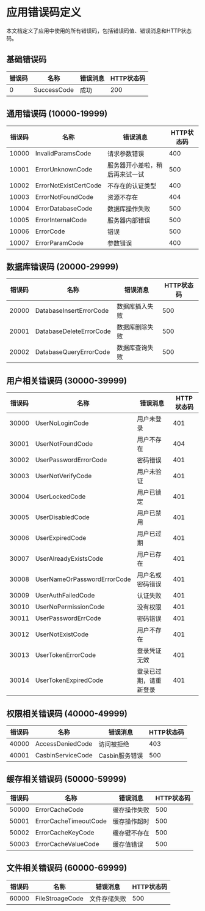 # 应用错误码定义

本文档定义了应用中使用的所有错误码，包括错误码值、错误消息和HTTP状态码。

## 基础错误码

| 错误码 | 名称 | 错误消息 | HTTP状态码 |
|------|------|--------|----------|
| 0 | SuccessCode | 成功 | 200 |

## 通用错误码 (10000-19999)

| 错误码 | 名称 | 错误消息 | HTTP状态码 |
|------|------|--------|----------|
| 10000 | InvalidParamsCode | 请求参数错误 | 400 |
| 10001 | ErrorUnknownCode | 服务器开小差啦，稍后再来试一试 | 500 |
| 10002 | ErrorNotExistCertCode | 不存在的认证类型 | 400 |
| 10003 | ErrorNotFoundCode | 资源不存在 | 404 |
| 10004 | ErrorDatabaseCode | 数据库操作失败 | 500 |
| 10005 | ErrorInternalCode | 服务器内部错误 | 500 |
| 10006 | ErrorCode | 错误 | 500 |
| 10007 | ErrorParamCode | 参数错误 | 400 |

## 数据库错误码 (20000-29999)

| 错误码 | 名称 | 错误消息 | HTTP状态码 |
|------|------|--------|----------|
| 20000 | DatabaseInsertErrorCode | 数据库插入失败 | 500 |
| 20001 | DatabaseDeleteErrorCode | 数据库删除失败 | 500 |
| 20002 | DatabaseQueryErrorCode | 数据库查询失败 | 500 |

## 用户相关错误码 (30000-39999)

| 错误码 | 名称 | 错误消息 | HTTP状态码 |
|------|------|--------|----------|
| 30000 | UserNoLoginCode | 用户未登录 | 401 |
| 30001 | UserNotFoundCode | 用户不存在 | 404 |
| 30002 | UserPasswordErrorCode | 密码错误 | 401 |
| 30003 | UserNotVerifyCode | 用户未验证 | 401 |
| 30004 | UserLockedCode | 用户已锁定 | 401 |
| 30005 | UserDisabledCode | 用户已禁用 | 401 |
| 30006 | UserExpiredCode | 用户已过期 | 401 |
| 30007 | UserAlreadyExistsCode | 用户已存在 | 401 |
| 30008 | UserNameOrPasswordErrorCode | 用户名或密码错误 | 401 |
| 30009 | UserAuthFailedCode | 认证失败 | 401 |
| 30010 | UserNoPermissionCode | 没有权限 | 401 |
| 30011 | UserPasswordErrCode | 密码错误 | 401 |
| 30012 | UserNotExistCode | 用户不存在 | 401 |
| 30013 | UserTokenErrorCode | 登录凭证无效 | 401 |
| 30014 | UserTokenExpiredCode | 登录已过期，请重新登录 | 401 |

## 权限相关错误码 (40000-49999)

| 错误码 | 名称 | 错误消息 | HTTP状态码 |
|------|------|--------|----------|
| 40000 | AccessDeniedCode | 访问被拒绝 | 403 |
| 40001 | CasbinServiceCode | Casbin服务错误 | 500 |

## 缓存相关错误码 (50000-59999)

| 错误码 | 名称 | 错误消息 | HTTP状态码 |
|------|------|--------|----------|
| 50000 | ErrorCacheCode | 缓存操作失败 | 500 |
| 50001 | ErrorCacheTimeoutCode | 缓存操作超时 | 500 |
| 50002 | ErrorCacheKeyCode | 缓存键不存在 | 500 |
| 50003 | ErrorCacheValueCode | 缓存值错误 | 500 |

## 文件相关错误码 (60000-69999)

| 错误码 | 名称 | 错误消息 | HTTP状态码 |
|------|------|--------|----------|
| 60000 | FileStroageCode | 文件存储失败 | 500 |